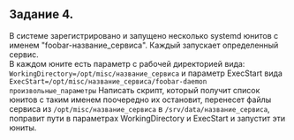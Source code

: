 ## Задание 4.  
В системе зарегистрировано и запущено несколько systemd юнитов с именем "foobar-название_сервиса". Каждый запускает определенный сервис.  
В каждом юните есть параметр с рабочей директорией вида:
`` WorkingDirectory=/opt/misc/название_сервиса ``
и параметр ExecStart вида  
`` ExecStart=/opt/misc/название_сервиса/foobar-daemon произвольные_параметры ``
Написать скрипт, который получит список юнитов с таким именем поочередно их остановит, перенесет файлы сервиса из `` /opt/misc/название_сервиса `` в `` /srv/data/название_сервиса ``, поправит пути в параметрах WorkingDirectory и  ExecStart и запустит эти юниты.
